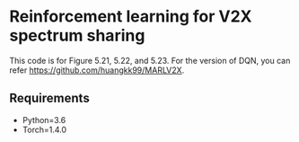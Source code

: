 # Reinforcement learning for V2X spectrum sharing 

This code is for Figure 5.21, 5.22, and 5.23. For the version of DQN, you can refer https://github.com/huangkk99/MARLV2X. 

## Requirements

* Python=3.6
* Torch=1.4.0






